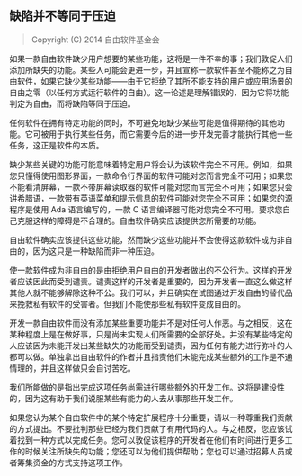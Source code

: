 ## 缺陷并不等同于压迫

> Copyright (C) 2014 自由软件基金会

如果一款自由软件缺少用户想要的某些功能，这将是一件不幸的事；我们敦促人们添加所缺失的功能。某些人可能会更进一步，并且宣称一款软件甚至不能称之为自由软件，如果它缺少某些功能——由于它拒绝了其所不能支持的用户或应用场景的自由之零（以任何方式运行软件的自由）。这一论述是理解错误的，因为它将功能判定为自由，而将缺陷等同于压迫。

任何软件在拥有特定功能的同时，不可避免地缺少某些可能是值得期待的其他功能。它可被用于执行某些任务，而它需要今后的进一步开发完善才能执行其他一些任务，这正是软件的本质。

缺少某些关键的功能可能意味着特定用户将会认为该软件完全不可用。例如，如果您只懂得使用图形界面，一款命令行界面的软件可能对您而言完全不可用；如果您不能看清屏幕，一款不带屏幕读取器的软件可能对您而言完全不可用；如果您只会讲希腊语，一款带有英语菜单和提示信息的软件可能对您完全不可用；如果您的源程序是使用 Ada 语言编写的，一款 C 语言编译器可能对您完全不可用。要求您自己克服这样的障碍是不合理的。自由软件确实应该提供您所需要的功能。

自由软件确实应该提供这些功能，然而缺少这些功能并不会使得这款软件成为非自由的，因为这只是一种缺陷而非一种压迫。

使一款软件成为非自由的是由拒绝用户自由的开发者做出的不公行为。这样的开发者应该因此而受到谴责。谴责这样的开发者是重要的，因为开发者一直这么做这样其他人就不能够解除这种不公。我们可以，并且确实在试图通过开发自由的替代品来挽救私有软件的受害者。但我们不能使那些私有软件变成自由的。

开发一款自由软件而没有添加某些重要功能并不是对任何人作恶。与之相反，这在某种程度上是在做好事，只是尚未实现人们所需要的全部好处。并没有某些特定的人应该因为未能开发出某些缺失的功能而受到谴责，因为任何有能力进行弥补的人都可以做。单独拿出自由软件的作者并且指责他们未能完成某些额外的工作是不通情理的，并且这样做只会自讨苦吃。

我们所能做的是指出完成这项任务尚需进行哪些额外的开发工作。这将是建设性的，因为这有助于我们说服某些有能力的人去从事那些开发工作。

如果您认为某个自由软件中的某个特定扩展程序十分重要，请以一种尊重我们贡献的方式提出。不要批判那些已经为我们贡献了有用代码的人。与之相反，您应该试着找到一种方式以完成任务。您可以敦促该程序的开发者在他们有时间进行更多工作的时候关注所缺失的功能；您还可以为他们提供帮助；您也可以通过招募人员或者筹集资金的方式支持这项工作。

